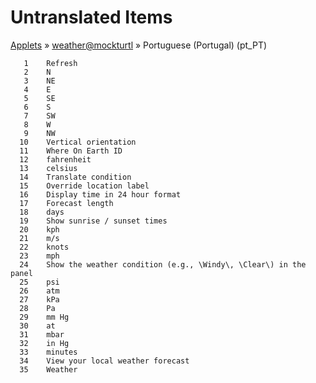 # Untranslated Items
[Applets](../../../README.md) &#187; [weather@mockturtl](../README.md) &#187; Portuguese (Portugal) (pt_PT)

       1	Refresh
       2	N
       3	NE
       4	E
       5	SE
       6	S
       7	SW
       8	W
       9	NW
      10	Vertical orientation
      11	Where On Earth ID
      12	fahrenheit
      13	celsius
      14	Translate condition
      15	Override location label
      16	Display time in 24 hour format
      17	Forecast length
      18	days
      19	Show sunrise / sunset times
      20	kph
      21	m/s
      22	knots
      23	mph
      24	Show the weather condition (e.g., \Windy\, \Clear\) in the panel
      25	psi
      26	atm
      27	kPa
      28	Pa
      29	mm Hg
      30	at
      31	mbar
      32	in Hg
      33	minutes
      34	View your local weather forecast
      35	Weather
